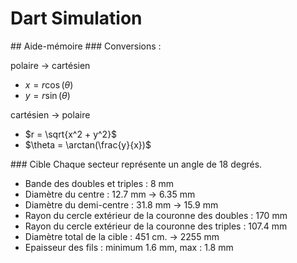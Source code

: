 # Dart Simulation

## Aide-mémoire
### Conversions :

polaire -> cartésien

- $x = r\cos(\theta)$
- $y = r \sin(\theta)$

cartésien -> polaire

- $r = \sqrt{x^2 + y^2}$
- $\theta = \arctan(\frac{y}{x})$

### Cible
Chaque secteur représente un angle de 18 degrés.

- Bande des doubles et triples : 8 mm
- Diamètre du centre : 12.7 mm -> 6.35 mm
- Diamètre du demi-centre : 31.8 mm -> 15.9 mm
- Rayon du cercle extérieur de la couronne des doubles : 170 mm
- Rayon du cercle extérieur de la couronne des triples : 107.4 mm
- Diamètre total de la cible : 451 cm. -> 2255 mm
- Epaisseur des fils : minimum 1.6 mm, max : 1.8 mm
